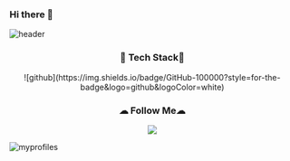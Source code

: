 ### Hi there 👋

![header](https://capsule-render.vercel.app/api?type=soft&color=gradient&customColorList=0,2,2,5,30&text=You_can_do!&animation=twinkling)

<h3 align="center">🔔 Tech Stack🔔 </h3>

<p align="center">![github](https://img.shields.io/badge/GitHub-100000?style=for-the-badge&logo=github&logoColor=white)

<h3 align="center">☁ Follow Me☁ </h3>
<p align="center">
 <a href="mailto:kimhyein7110@gmail.com"><img src="https://img.shields.io/badge/Gmail-d14836?style=flat-square&logo=Gmail&logoColor=white&link=kimhyein7110@gmail.com"/></a>
</p>

![myprofiles](https://github-readme-stats.vercel.app/api?username=HEun0420&theme=blue-green)
